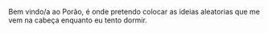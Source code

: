 Bem vindo/a ao Porão, é onde pretendo colocar as ideias aleatorias que me vem na cabeça enquanto eu tento dormir.